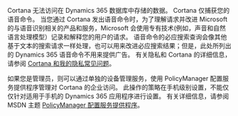 Cortana 无法访问在 Dynamics 365 数据库中存储的数据。 Cortana 仅捕获您的语音命令。 当您通过 Cortana 发出语音命令时，为了理解请求并改进 Microsoft 的与语音识别相关的产品和服务，Microsoft 会使用专有技术(例如，声音和自然语言处理模型）记录和解释您的用户的请求。 语音命令的必应搜索查询会像其他基于文本的搜索请求一样处理，也可以用来改进必应搜索结果；但是，此处所列出的 Dynamics 365 语音命令不用来提供广告。 有关隐私和 Cortana 的详细信息，请参阅 [Cortana 和我的隐私常见问题](https://www.windowsphone.com/how-to/wp8/cortana/cortana-and-my-privacy-faq)。  
  
 如果您是管理员，则可以通过单独的设备管理服务，使用 PolicyManager 配置服务提供程序管理对 Cortana 的企业访问。 此操作的策略在手机级别设置，不能仅仅针对适用于手机的 Dynamics 365 应用程序进行设置。 有关详细信息，请参阅 MSDN 主题 [PolicyManager 配置服务提供程序](https://msdn.microsoft.com/library/dn499739.aspx)。